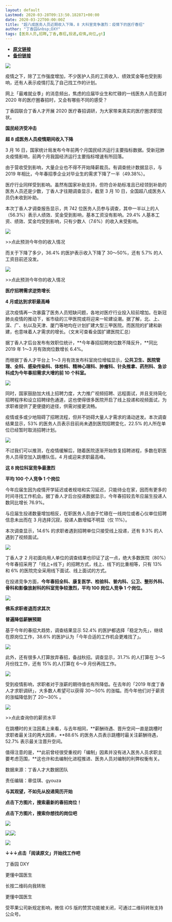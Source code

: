 ```yaml
---
layout: default
Lastmod: 2020-03-28T09:13:50.182871+00:00
date: 2020-03-22T00:00:00Z
title: "超八成医务人员近期收入下降，8 大科室竞争激烈：疫情下的医疗春招"
author: "丁香园&nbsp;DXY"
tags: [医务人员,招聘,丁香,春招,投递,疫情,岗位,gt]
---
```


* [**原文链接**](https://mp.weixin.qq.com/s/8Lw8DqV3LfddVSgJOM4MXw)
* [**备份链接**](https://archive.li/wip/BPD5d)


  

  

![](/images/post/87e850960ff7b5bf4f55602c63a6037f.jpg)

  

疫情之下，除了工作强度增加，不少医护人员的工资收入、绩效奖金等也受到影响，还有人表示疫情打乱了自己找工作的计划。

  

网上「最难就业季」的消息频出，焦虑的应届毕业生和忙碌的一线医务人员在面对 2020 年的医疗圈春招时，又会有哪些不同的感受？

  

丁香园联合丁香人才开展 2020 医疗春招调研，为大家带来真实的医疗圈求职现状。

  

  

**国民经济受冲击**

**超 8 成医务人员疫情期间收入下降**

  

3 月 16 日，国家统计局发布今年前两个月国民经济运行主要指标数据。受新冠肺炎疫情影响，前两个月我国经济运行主要指标增速有所回落。

  

由于营收受到影响，大量企业也不得不开始降薪裁员。有调查统计数据显示，与 2019 年相比，今年春招季企业对毕业生的需求下降了一半（49.38%）。

  

医疗行业同样受到影响。虽然有国家补助支持，但符合补助标准且已经领到补助的医务人员还是少数，丁香人才往期调查显示，截至 3 月 10 日，全国超八成医务人员仍未收到补助。

  

本次丁香人才调查报告显示，共 742 位医务人员参与调查，其中一半以上的人（56.3%）表示人绩效、奖金受到影响，基本工资没有影响。29.4% 人基本工资、绩效、奖金均受到影响，只有少数人（7.6%）的收入未受影响。

  

![](/images/post/0830b92aa03890fa51b8c24d1dea5274.jpg)

\>>点此预测今年你的收入情况

  

而关于下降了多少，36.4% 的医护表示收入下降了 30～50%，还有 5.7% 的人工资目前还没发。

  

![](/images/post/62aa03cbcaba11b72ca8134b2610a2cf.jpg)

\>>点此预测今年你的收入情况

  

  

**医疗招聘需求逆势增长**

**4 月或达到求职最高峰**

  

这次疫情再一次暴露了医务人员短缺问题，各地对医疗行业投入较前增加。在新冠肺炎疫情的推动下，省市级的三甲医院或将迎来一轮建设潮。据了解，北、上、深、广、杭以及天津、厦门等地均在计划扩建大型三甲医院。而医院的扩建和新建，也意味着人才需求的增长。（文末可查看全国扩建医院汇总）

  

据丁香人才后台发布有效职位统计，**今年春招招聘岗位数不降反升，**同比 2019 年 1～3 月有效岗位数增长 6.4%。

  

而根据丁香人才平台上 1～3 月有效发布科室岗位增幅显示，**公共卫生、医院管理、全科、感染传染科、体检科、精神心理科、肿瘤科、针灸推拿、药剂科、急诊科成为今年春招需求大增的前 10 个科室。**

  

![](/images/post/0742059b8fe0516c8d8772de75d3399c.jpg)

  

同时，国家鼓励加大线上招聘力度，大力推广视频招聘、远程面试，并且支持简化招聘程序和设立招聘绿色通道，这也使得很多医院开启了线上投递和视频面试，为求职者提供了更便捷的途径，供需对接更流畅。

  

疫情或多或少地阻碍了招聘流程，但并不妨碍大量人才需求的涌动迸发。本次调查结果显示，53% 的医务人员表示目前尚未遇到医院招聘变化，22.5% 的人所在单位已经暂时取消招聘计划。

  

![](/images/post/809260e573e10c2a28c645a127683856.jpg)

  

不过我们可以推测，在疫情缓解后，随着医院逐渐开始恢复招聘进程，多数在职医务人员得空加入跳槽队伍，4 月或迎来求职最高峰。

  

  

**这 8 岗位科室竞争最激烈**

**平均 100 个人竞争 1 个岗位**

  

今年应届生因为疫情开学延迟或者规培和实习延迟，只能待业在家，因而有更多的时间寻找工作机会。据丁香人才后台投递数据显示，今年春招较去年应届生投递人数同比增长 76.9%。

  

与应届生投递数量增加相反，在职医务人员由于忙碌在一线岗位或者心仪单位招聘信息未出而在 3 月选择沉寂，投递人数增幅不明显（仅 11%）。

  

本次调查显示，14.6% 的求职者遇到招聘单位只接受线上投递，还有 9.3% 的人遇到了视频面试。

  

![](/images/post/c13b52becccb40502a17b5315dc36519.jpg)

  

丁香人才 2 月初面向用人单位的调查结果也印证了这一点，绝大多数医院（80%）今年春招采用了「线上+线下」的招聘方式，线上、线下的比重相等，只有 13% 和 6% 的医院完全采用线下面试、线上面试的方式。

  

在投递竞争方面，**今年春招全科、康复医学、检验科、普内科、公卫、整形外科、骨科和影像放射科的科室竞争较激烈，平均 100 岗位人竞争 1 个岗位。**

  

![](/images/post/8821b0e8f8642fab2b08f5b610ef3e43.jpg)

  

  

**佛系求职者退而求其次**

**普遍降低薪酬预期**

  

基于今年的春招大趋势，调查结果显示 52.4% 的医护都选择「稳定为先」，继续在原岗位工作，38.6% 的医护认为「今年合适的工作机会更难找了」。

  

![](/images/post/b84354d713a191e983d7619581cdca4d.jpg)

  

此外，还有很多人打算放弃春招，备战秋招。调查显示，31.7% 的人打算在 3～5 月份找工作，还有 15% 的人打算在 6～9 月份再找工作。

  

![](/images/post/cd9643c24a38d84b71f10b4a4f9517e1.jpg)

  

受到疫情影响，求职者对于涨薪的期待值也有所降低。在去年的「2019 年度丁香人才求职调研」，大多数人希望可以获得 30～50% 的涨幅。而今年他们对于薪资的涨幅降低到了 20～30% 。

  

![](/images/post/d97e47bf72f5cfeb7bd962c69641cf1b.jpg)

\>>点此查询你的薪资水平

  

在跳槽时的关注因素上来看，与去年相同，**薪酬待遇、晋升空间一直是跳槽时求职者最关注的两大因素，**88.6% 的医务人员表示跳槽时最关注薪酬待遇，52.7% 表示最关注晋升空间。

  

值得注意的是，**此前曾经很受重视的「编制」因素并没有进入医务人员求职主要考虑范围，**这也许和去编制化进程推进、医务人员对编制的利弊权衡有关。

  

  

数据来源：丁香人才大数据团队

责任编辑：章佳琪、gyouza

  

  

**与其观望，不如先从投递简历开始**

**点击下方图片，搜索最新的春招岗位！**

  

**点击下方图片，搜索你想找的岗位吧**

![](/images/post/5b3720bff12070d25bc6f56684d2d4b8.jpg)

![](/images/post/85a0b89b176e966ab84293c38e3217ce.jpg)![](/images/post/58b9cdfb6a0c3b1167cf91bfb592560e.jpg)

  

![](/images/post/c37cd3c5c4cf3f45999a78bc52645d80.jpg)

  

**↓↓↓点击「阅读原文」开始找工作吧**

丁香园 DXY

更懂中国医生

长按二维码向我转账

更懂中国医生

受苹果公司新规定影响，微信 iOS 版的赞赏功能被关闭，可通过二维码转账支持公众号。

